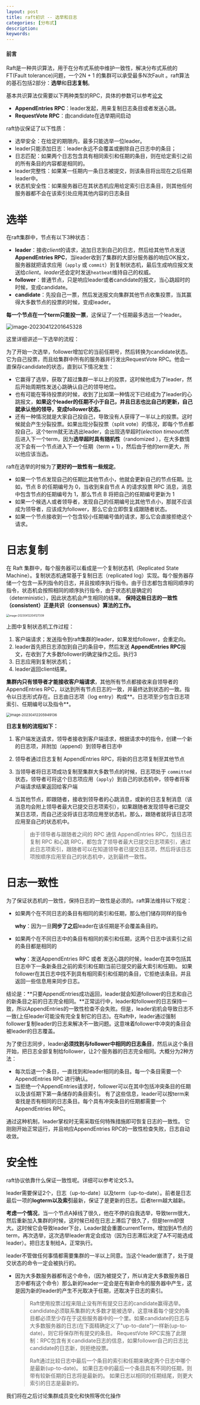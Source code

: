 ```yaml
---
layout: post
title: raft初识 -- 选举和日志 
categories: [分布式]
description: 
keywords: 
---
```



#### 前言

Raft是一种共识算法，用于在分布式系统中维护一致性，解决分布式系统的FT(Fault tolerance)问题，一个2N + 1 的集群可以承受最多N次Fault 。raft算法的基石包括2部分：**选举**和**日志复制**。

基本共识算法仅需要以下两种类型的RPC，具体的参数可以参考[论文](https://raft.github.io/raft.pdf)

+ **AppendEntries RPC**：leader发起，用来复制日志条目或者发送心跳。
+ **RequestVote RPC**：由candidate在选举期间启动

raft协议保证了以下性质：

+ 选举安全：在给定的期限内，最多只能选举一位leader。
+ leader只能添加日志：leader永远不会覆盖或删除自己日志中的条目；
+ 日志匹配：如果两个日志包含具有相同索引和任期的条目，则在给定索引之前的所有条目的内容都是相同的。
+ leader完整性：如果某一任期内一条日志被提交，则该条目将出现在之后任期leader中。
+ 状态机安全性：如果服务器已在其状态机应用给定索引日志条目，则其他任何服务器都不会在该索引处应用其他内容的日志条目 

# 选举

在raft集群中，节点有以下3种状态：

+ **leader**：接收*client*的请求，追加日志到自己的日志，然后给其他节点发送 **AppendEntries RPC**，当leader收到了集群的大部分服务器的响应OK报文，服务器就把请求应用（`apply` 或 `commit`）到复制状态机，最后生成响应报文发送给*client*。*leader*还会定时发送`heatbeat`维持自己的权威。
+ **follower**：普通节点，只是响应leader或者candidate的报文，当心跳超时的时候，变成candidate。
+ **candidate**：先投自己一票，然后发送报文向集群其他节点收集投票，当其赢得大多数节点的投票的时候，变成leader。

**每一个节点在一个term只能投一票**，这保证了一个任期最多选出一个leader。

![image-20230412201645328](\images\raft\image-20230412201645328.png)

这里详细讲述一下选举的流程：

为了开始一次选举，follower增加它的当前任期号，然后转换为candidate状态。它为自己投票，而且给集群中所有的服务器并行发出RequestVote RPC。他会一直保存candidate的状态，直到以下情况发生：

+ 它赢得了选举，获取了超过集群一半以上的投票，这时候他成为了leader，然后开始周期性发送心跳确认自己的领导地位。
+ 也有可能在等待投票的时候，收到了比如第一种情况下已经成为了leader的心跳报文，**如果这个leader的任期不小于自己，并且日志也比自己的更新，自己就承认他的领导，变成follower状态。**
+ 还有一种情况就是大家自己投自己，导致没有人获得了一半以上的投票。这时候就会产生分裂投票。如果出现分裂投票（split vote）的情况，即每个节点都投自己，这个term就无法选出leader，会出现选举超时(*election timeout*)然后进入下一个term，因为**选举超时具有随机性**（randomized ），在大多数情况下会有一个节点进入下一个任期（term + 1），然后由于他的term更大，所以他应该当选。

raft在选举的时候为了**更好的一致性有一些规定**。

+ 如果一个节点发现自己的任期比其他节点小，他就会更新自己的节点任期。比如，节点 B 的任期编号为 0，当收到来自节点 A 的请求投票 RPC 消息，消息中包含节点的任期编号为 1，那么节点 B 将把自己的任期编号更新为 1
+ 如果一个候选人或者领导者，发现自己的任期编号比其他节点小，那就不应该成为领导者，应该成为follower，那么它会立即恢复成跟随者状态。
+ 如果一个节点接收到一个包含较小任期编号值的请求，那么它会直接拒绝这个请求。

# 日志复制

在 Raft 集群中，每个服务器可以看成是一个复制状态机（Replicated State Machine）。复制状态机通常基于复制日志（replicated log）实现。每个服务器存储一个包含一系列指令的日志，并且按顺序执行指令。由于日志都包含相同顺序的指令，状态机会按照相同的顺序执行指令，由于状态机是确定的（deterministic），因此状态机会产生相同的结果。
**保持这些日志的一致性（consistent）正是共识（consensus）算法的工作。**

<img src="\images\raft\image-20230412204127339.png" alt="image-20230412204127339" style="zoom: 50%;" />

上图中复制状态机工作过程：

1. 客户端请求；发送指令到raft集群的leader，如果发给follower，会重定向。
2.  leader首先把日志添加到自己的条目中，然后发送 **AppendEntries RPC**报文，在收到了大多数follower的确定操作之后。执行3
3. 日志应用到复制状态机；
4.  leader返回client结果。

**集群内只有领导者才能接收客户端请求**，其他所有节点都接收来自领导者的AppendEntries RPC，以达到所有节点日志的一致，并最终达到状态的一致。指令以日志形式存在。日志由日志项（log entry）构成**。日志项至少包含日志项索引、任期编号以及指令**。

<img src="\images\raft\image-20230412205949136.png" alt="image-20230412205949136" style="zoom: 67%;" />

**日志复制的流程如下：**

1. 客户端发送请求，领导者接收到客户端请求，根据请求中的指令，创建一个新的日志项，并附加（append）到领导者日志中

2. 领导者通过日志复制 AppendEntries RPC，将新的日志项复制至其他节点

3. 当领导者将日志项成功复制至集群大多数节点的时候，日志项处于 `committed` 状态，领导者可将这个日志项应用（`apply`）到自己的状态机中，领导者将客户端请求结果返回给客户端

4. 当其他节点，即跟随者，接收到领导者的心跳消息，或新的日志复制消息（该消息均会附上领导者最大已提交日志项索引），如果跟随者发现领导者已提交某日志项，而自己还没将该日志项应用至状态机，那么，跟随者就将该日志项应用至自己的状态机中。

   > 由于领导者与跟随者之间的 RPC 通信 AppendEntries RPC，包括日志复制 RPC 和心跳 RPC，都包含了领导者最大已提交日志项索引，通过此日志项索引，跟随者可以在知道领导者已提交日志项，然后将该日志项按顺序应用至自己的状态机中，达到最终一致性。

# **日志一致性**

为了保证状态机的一致性，保持日志的一致性是必须的。raft算法维持以下规定：

+ 如果两个在不同日志的条目有相同的索引和任期，那么他们储存同样的指令

  **why**：因为一旦**同步了之后**leader在该任期是不会覆盖条目的。

+ 如果两个在不同日志中的条目有相同的索引和任期，这两个日志中该索引之前的条目都是相同的

  **why**：发送AppendEntries RPC 或者 发送心跳的时候，leader在其中包括其日志中下一条新条目之前的索引和任期(当前已提交的最大索引和任期)。 如果follower在其日志中找不到具有相同索引和任期的条目，它拒绝该条目。并且返回一些信息用来同步日志。

结论是：**只要AppendEntries成功返回，leader就会知道follower的日志和自己的新条目之前的日志完全相同。**正常运行中，leader和follower的日志保持一致，所以AppendEntries的一致性检查不会失败。但是，leader宕机会导致日志不一致(上任leader可能没有完全复制它的日志)。在Raft中，leader通过强制follower复制leader的日志来解决不一致问题。这意味着follower中冲突的条目会被leader的日志覆盖。

为了使日志同步，leader**必须找到与follower中相同的日志条目**，然后从这个条目开始，把日志全部复制给follower，让2个服务器的日志完全相同。大概分为2种方法：

+ 每次后退一个条目，一直找到和leader相同的条目。每一个条目需要一个 AppendEntries RPC 进行确认。
+ 当拒绝一个AppendEntries请求时，follower可以在其中包括冲突条目的任期以及该任期下第一条储存的条目索引。 有了这些信息，leader可以按term来查找是否有相同的日志条目。每个具有冲突条目的任期都需要一个AppendEntries RPC。

通过这种机制，leader掌权时无需采取任何特殊措施即可恢复日志的一致性。 它刚刚开始正常运行，并且响应AppendEntries RPC的一致性检查失败，日志自动收敛。

# **安全性**

raft协议依靠什么保证一致性呢。详细可以参考论文5.3。

leader需要保证2个，日志（up-to-date）以及term（up-to-date）。前者是日志最后一项的**logterm以及索引**最新，保证了是更新的日志。后者term越大越新。

**考虑一个情况**，当一个节点A掉线了很久，他在不停的自我选举，导致term很大，然后重新加入集群的时候，这时候已经在日志上滞后了很久了，但是term却很大。这时候它会导致leader下台，Leader就会重置currentTerm，增加到A节点的term，再次选举，这次选举leader肯定会成功（因为日志滞后决定了A不可能选成leader）。把日志复制给A，正常执行。



leader不管做任何事情都需要集群的一半以上同意。当这个leader崩溃了，处于提交状态的命令一定会被执行的。

+ 因为大多数服务器都有这个命令，（因为被提交了，所以肯定大多数服务器日志中都有这个命令）那么新的leader一定会是在有新命令的服务器中产生，这是因为新的leader的产生不光取决于任期，还取决于日志的索引。

  > Raft使用投票过程来阻止没有所有提交日志的candidate赢得选举。candidate必须联系集群的大多数才能被选举，这意味着每个提交的条目都必须至少存在于这些服务器中的一个里。如果candidate的日志与大多数服务器的日志(在下面精确定义了"up-to-date")一样新(up-to-date)，则它将保存所有提交的条目。 RequestVote RPC实施了此限制：RPC包含有关candidate日志的信息，如果follower自己的日志比candidate的日志新，则拒绝投票。
  >
  > Raft通过比较日志中最后一个条目的索引和任期来确定两个日志中哪个是最新(up-to-date)。 如果日志中的最后一个条目具有不同的任期，则带有较新任期的日志将是最新的。 如果日志以相同的任期结尾，则更大索引的日志是最新的。

我们将在之后讨论集群成员变化和快照等优化操作